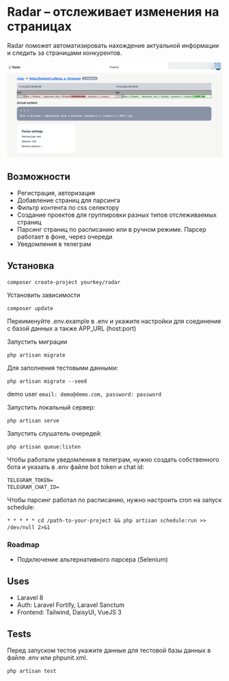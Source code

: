 # Radar – отслеживает изменения на страницах
Radar поможет автоматизировать нахождение актуальной информации и следить за страницами конкурентов.

![Скриншот функционала](screen.png)

## Возможности
- Регистрация, авторизация
- Добавление страниц для парсинга
- Фильтр контента по css селектору
- Создание проектов для группировки разных типов отслеживаемых страниц
- Парсинг страниц по расписанию или в ручном режиме. Парсер работает в фоне, через очереди
- Уведомления в телеграм

## Установка
```
composer create-project yourkey/radar
```
Установить зависимости
```
composer update
```

Переименуйте .env.example в .env и укажите настройки для соединения с базой данных а также APP_URL (host:port)

Запустить миграции
```
php artisan migrate
```
Для заполнения тестовыми данными:
```
php artisan migrate --seed
```
demo user
```email: demo@demo.com, password: password```

Запустить локальный сервер:
```
php artisan serve
```
Запустить слушатель очередей:
```
php artisan queue:listen
```

Чтобы работали уведомления в телеграм, нужно создать собственного бота и указать в .env файле bot token и chat id:
```
TELEGRAM_TOKEN=
TELEGRAM_CHAT_ID=
```

Чтобы парсинг работал по расписанию, нужно настроить cron на запуск schedule:
```
* * * * * cd /path-to-your-project && php artisan schedule:run >> /dev/null 2>&1
```

### Roadmap
- Подключение альтернативного парсера (Selenium)

## Uses
- Laravel 8
- Auth: Laravel Fortify, Laravel Sanctum
- Frontend: Tailwind, DaisyUI, VueJS 3

## Tests
Перед запуском тестов укажите данные для тестовой базы данных в файле .env или phpunit.xml.
```
php artisan test
```
